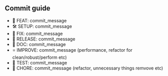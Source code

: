 ## Commit guide

- 🎁 FEAT: commit_message
- 🛠 SETUP: commit_message
- 🐛 FIX: commit_message
- 🚀 RELEASE: commit_message
- 📑 DOC: commit_message
- ⭐ IMPROVE: commit_message (performance, refactor for clean/robust/perform etc)
- 🧪 TEST: commit_message
- 🧹 CHORE: commit_message (refactor, unnecessary things remvove etc)

